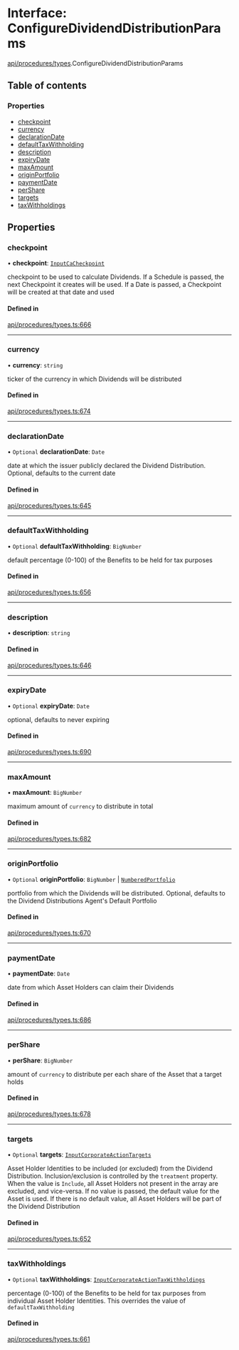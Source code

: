 # Interface: ConfigureDividendDistributionParams

[api/procedures/types](../wiki/api.procedures.types).ConfigureDividendDistributionParams

## Table of contents

### Properties

- [checkpoint](../wiki/api.procedures.types.ConfigureDividendDistributionParams#checkpoint)
- [currency](../wiki/api.procedures.types.ConfigureDividendDistributionParams#currency)
- [declarationDate](../wiki/api.procedures.types.ConfigureDividendDistributionParams#declarationdate)
- [defaultTaxWithholding](../wiki/api.procedures.types.ConfigureDividendDistributionParams#defaulttaxwithholding)
- [description](../wiki/api.procedures.types.ConfigureDividendDistributionParams#description)
- [expiryDate](../wiki/api.procedures.types.ConfigureDividendDistributionParams#expirydate)
- [maxAmount](../wiki/api.procedures.types.ConfigureDividendDistributionParams#maxamount)
- [originPortfolio](../wiki/api.procedures.types.ConfigureDividendDistributionParams#originportfolio)
- [paymentDate](../wiki/api.procedures.types.ConfigureDividendDistributionParams#paymentdate)
- [perShare](../wiki/api.procedures.types.ConfigureDividendDistributionParams#pershare)
- [targets](../wiki/api.procedures.types.ConfigureDividendDistributionParams#targets)
- [taxWithholdings](../wiki/api.procedures.types.ConfigureDividendDistributionParams#taxwithholdings)

## Properties

### checkpoint

• **checkpoint**: [`InputCaCheckpoint`](../wiki/api.entities.Asset.Checkpoints.types#inputcacheckpoint)

checkpoint to be used to calculate Dividends. If a Schedule is passed, the next Checkpoint it creates will be used.
  If a Date is passed, a Checkpoint will be created at that date and used

#### Defined in

[api/procedures/types.ts:666](https://github.com/PolymeshAssociation/polymesh-sdk/blob/91c2d2d8/src/api/procedures/types.ts#L666)

___

### currency

• **currency**: `string`

ticker of the currency in which Dividends will be distributed

#### Defined in

[api/procedures/types.ts:674](https://github.com/PolymeshAssociation/polymesh-sdk/blob/91c2d2d8/src/api/procedures/types.ts#L674)

___

### declarationDate

• `Optional` **declarationDate**: `Date`

date at which the issuer publicly declared the Dividend Distribution. Optional, defaults to the current date

#### Defined in

[api/procedures/types.ts:645](https://github.com/PolymeshAssociation/polymesh-sdk/blob/91c2d2d8/src/api/procedures/types.ts#L645)

___

### defaultTaxWithholding

• `Optional` **defaultTaxWithholding**: `BigNumber`

default percentage (0-100) of the Benefits to be held for tax purposes

#### Defined in

[api/procedures/types.ts:656](https://github.com/PolymeshAssociation/polymesh-sdk/blob/91c2d2d8/src/api/procedures/types.ts#L656)

___

### description

• **description**: `string`

#### Defined in

[api/procedures/types.ts:646](https://github.com/PolymeshAssociation/polymesh-sdk/blob/91c2d2d8/src/api/procedures/types.ts#L646)

___

### expiryDate

• `Optional` **expiryDate**: `Date`

optional, defaults to never expiring

#### Defined in

[api/procedures/types.ts:690](https://github.com/PolymeshAssociation/polymesh-sdk/blob/91c2d2d8/src/api/procedures/types.ts#L690)

___

### maxAmount

• **maxAmount**: `BigNumber`

maximum amount of `currency` to distribute in total

#### Defined in

[api/procedures/types.ts:682](https://github.com/PolymeshAssociation/polymesh-sdk/blob/91c2d2d8/src/api/procedures/types.ts#L682)

___

### originPortfolio

• `Optional` **originPortfolio**: `BigNumber` \| [`NumberedPortfolio`](../wiki/api.entities.NumberedPortfolio.NumberedPortfolio)

portfolio from which the Dividends will be distributed. Optional, defaults to the Dividend Distributions Agent's Default Portfolio

#### Defined in

[api/procedures/types.ts:670](https://github.com/PolymeshAssociation/polymesh-sdk/blob/91c2d2d8/src/api/procedures/types.ts#L670)

___

### paymentDate

• **paymentDate**: `Date`

date from which Asset Holders can claim their Dividends

#### Defined in

[api/procedures/types.ts:686](https://github.com/PolymeshAssociation/polymesh-sdk/blob/91c2d2d8/src/api/procedures/types.ts#L686)

___

### perShare

• **perShare**: `BigNumber`

amount of `currency` to distribute per each share of the Asset that a target holds

#### Defined in

[api/procedures/types.ts:678](https://github.com/PolymeshAssociation/polymesh-sdk/blob/91c2d2d8/src/api/procedures/types.ts#L678)

___

### targets

• `Optional` **targets**: [`InputCorporateActionTargets`](../wiki/types#inputcorporateactiontargets)

Asset Holder Identities to be included (or excluded) from the Dividend Distribution. Inclusion/exclusion is controlled by the `treatment`
  property. When the value is `Include`, all Asset Holders not present in the array are excluded, and vice-versa. If no value is passed,
  the default value for the Asset is used. If there is no default value, all Asset Holders will be part of the Dividend Distribution

#### Defined in

[api/procedures/types.ts:652](https://github.com/PolymeshAssociation/polymesh-sdk/blob/91c2d2d8/src/api/procedures/types.ts#L652)

___

### taxWithholdings

• `Optional` **taxWithholdings**: [`InputCorporateActionTaxWithholdings`](../wiki/types#inputcorporateactiontaxwithholdings)

percentage (0-100) of the Benefits to be held for tax purposes from individual Asset Holder Identities.
  This overrides the value of `defaultTaxWithholding`

#### Defined in

[api/procedures/types.ts:661](https://github.com/PolymeshAssociation/polymesh-sdk/blob/91c2d2d8/src/api/procedures/types.ts#L661)
